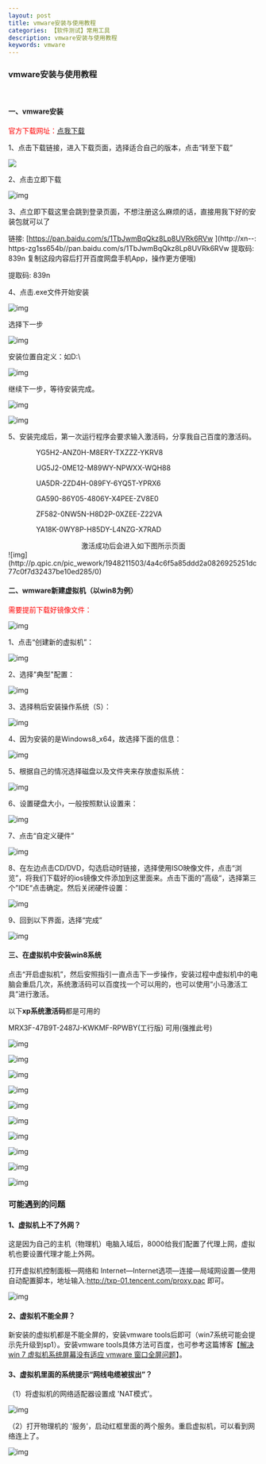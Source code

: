 ```yaml
---
layout: post
title: vmware安装与使用教程
categories: 【软件测试】常用工具
description: vmware安装与使用教程
keywords: vmware
---
```


### vmware安装与使用教程

<br/>

#### 一、vmware安装

<font color=red>官方下载网址：</font>[点我下载](https://my.vmware.com/cn/web/vmware/info/slug/desktop_end_user_computing/vmware_workstation_pro/15_0)

1、点击下载链接，进入下载页面，选择适合自己的版本，点击“转至下载”

![](http://p.qpic.cn/pic_wework/1948211503/595f7c49720d9d14b7856b8c66909586e8c0443fc0ac1b3d/0)





2、点击立即下载

![img](http://p.qpic.cn/pic_wework/1948211503/1a1c3f0aeef787f90a4c840a59aa494417920bf92d3b261f/0)



3、点立即下载这里会跳到登录页面，不想注册这么麻烦的话，直接用我下好的安装包就可以了

链接: [https://pan.baidu.com/s/1TbJwmBqQkz8Lp8UVRk6RVw ](http://xn--: https-zg1ss654b//pan.baidu.com/s/1TbJwmBqQkz8Lp8UVRk6RVw 提取码: 839n 复制这段内容后打开百度网盘手机App，操作更方便哦)

提取码: 839n 



4、点击.exe文件开始安装

![img](http://p.qpic.cn/pic_wework/1948211503/5b5d7e4be8ab39aaf2232a76d0c3021bb4d27fd9f81cdbf7/0)

选择下一步

![img](http://p.qpic.cn/pic_wework/1948211503/494f6c59d79a9742943324a995b1a56acf56fbf42db95df5/0)

安装位置自定义：如D:\

![img](http://p.qpic.cn/pic_wework/1948211503/5e587b4e9f9f7f21953857e379db2da9e8072a2d1347e612/0)

继续下一步，等待安装完成。

![img](http://p.qpic.cn/pic_wework/1948211503/b4b291a40c06aec5247da1fb8314fd058339280e9ed05c9f/0)

![img](http://p.qpic.cn/pic_wework/1948211503/46406356ba98adc15bdaa157734dd5725b0c99df02a0336e/0)



5、安装完成后，第一次运行程序会要求输入激活码，分享我自己百度的激活码。

<p style="text-indent:4em">YG5H2-ANZ0H-M8ERY-TXZZZ-YKRV8</p>
<p style="text-indent:4em">UG5J2-0ME12-M89WY-NPWXX-WQH88</p>
<p style="text-indent:4em">UA5DR-2ZD4H-089FY-6YQ5T-YPRX6</p>
<p style="text-indent:4em">GA590-86Y05-4806Y-X4PEE-ZV8E0</p>
<p style="text-indent:4em">ZF582-0NW5N-H8D2P-0XZEE-Z22VA</p>
<p style="text-indent:4em">YA18K-0WY8P-H85DY-L4NZG-X7RAD</p>
<center>激活成功后会进入如下图所示页面</center>
![img](http://p.qpic.cn/pic_wework/1948211503/4a4c6f5a85ddd2a0826925251dc77c0f7d32437be10ed285/0)



<br/>

#### 二、wmware新建虚拟机（以win8为例）

<font color=red>需要提前下载好镜像文件：</font>

![img](http://p.qpic.cn/pic_wework/1948211503/0b0d231b27db070e812e7fe2fd347dfab4612b6bdfde567c/0)



1、点击“创建新的虚拟机”：

![img](http://p.qpic.cn/pic_wework/1948211503/ded8fbce73ad25ecd81e99ca440ca721533faf20e55a975e/0)



2、选择"典型"配置：

![img](http://p.qpic.cn/pic_wework/1948211503/f4f2d1e4e1557b67f35714da9bf4d21d3f65fc32dd6479f7/0)



3、选择稍后安装操作系统（S）：

![img](http://p.qpic.cn/pic_wework/1948211503/1c1a390caf7f9b4e64dc9b57449f55eec22ece35290a4e61/0)



4、因为安装的是Windows8_x64，故选择下面的信息：

![img](http://p.qpic.cn/pic_wework/1948211503/8781a2976800c02891e92254edc74ca32039ffdf56703963/0)



5、根据自己的情况选择磁盘以及文件夹来存放虚拟系统：

![img](http://p.qpic.cn/pic_wework/1948211503/b9bf9ca957019aec915e183ffe0b9f2138066246b90dc137/0)



6、设置硬盘大小，一般按照默认设置来：

![img](http://p.qpic.cn/pic_wework/1948211503/e9efccf9a62022ae8f715743a6e455fe64f63307d6ffe43b/0)



7、点击“自定义硬件”

![img](http://p.qpic.cn/pic_wework/1948211503/d9dffcc9c681de9dabbdaa4db9ac32e36f394b2ba00058ff/0)



8、在左边点击CD/DVD，勾选启动时链接，选择使用ISO映像文件，点击“浏览”，将我们下载好的ios镜像文件添加到这里面来。点击下面的”高级“，选择第三个”IDE“点击确定。然后关闭硬件设置：

![img](http://p.qpic.cn/pic_wework/1948211503/010724119d3385dcd0963716b07c54998d4179c0f6e6db88/0)



9、回到以下界面，选择“完成”

![img](http://p.qpic.cn/pic_wework/1948211503/0d0b281d1e4396c9a0399554285e38f6e970ffa23c72667e/0)

#### 三、在虚拟机中安装win8系统

点击“开启虚拟机”，然后安照指引一直点击下一步操作，安装过程中虚拟机中的电脑会重启几次，系统激活码可以百度找一个可以用的，也可以使用“小马激活工具”进行激活。

以下**xp系统激活码**都是可用的

MRX3F-47B9T-2487J-KWKMF-RPWBY(工行版) 可用(强推此号)

![img](http://p.qpic.cn/pic_wework/1948211503/6365467378a34ff9e74d19f662bb88fdb2a59ef21c9dc23b/0)



![img](http://p.qpic.cn/pic_wework/1948211503/64624174dd47ca77a70e33797eed0a903beb82ca409e0e63/0)



![img](http://p.qpic.cn/pic_wework/1948211503/13153603356589373476d426394de7a9d4805e8fe3b0ac1c/0)

![img](http://p.qpic.cn/pic_wework/1948211503/a4a283b4a36f11656ca11a3d14ba51f1fc224fcc802e0061/0)



![img](http://p.qpic.cn/pic_wework/1948211503/2e280b3e970bd6bdb565596ab5c01d8e07c68a631076cc9d/0)



![img](http://p.qpic.cn/pic_wework/1948211503/f7f1d2e7d4c5eda2441912ba205c138946c0ad3372f19772/0)



![img](http://p.qpic.cn/pic_wework/1948211503/ebedcefb3ea331ada467984a203dce651ba060e12ae11130/0)



![img](http://p.qpic.cn/pic_wework/1948211503/8e88ab9e57468c4ef1a3b777c459aa69943c709bd4451fab/0)



![img](http://p.qpic.cn/pic_wework/1948211503/797f5c69588193744ac9e297af4efce35cf8f62b458f1fca/0)



![img](http://p.qpic.cn/pic_wework/1948211503/8e88ab9e5d8bab839c50da2ef891b22fdbca1963dbfb4a24/0)





### 可能遇到的问题


#### 1、虚拟机上不了外网？

这是因为自己的主机（物理机）电脑入域后，8000给我们配置了代理上网，虚拟机也要设置代理才能上外网。

打开虚拟机控制面板—网络和 Internet—Internet选项—连接—局域网设置—使用自动配置脚本，地址输入:http://txp-01.tencent.com/proxy.pac 即可。

![img](http://p.qpic.cn/pic_wework/1948211503/babc92aa4c12669cf8cd3beae69320f4f257a9a29b6be554/0)



#### 2、虚拟机不能全屏？

新安装的虚拟机都是不能全屏的，安装vmware tools后即可（win7系统可能会提示先升级到sp1）。安装vmware tools具体方法可百度，也可参考这篇博客【[解决 win 7 虚拟机系统屏幕没有适应 vmware 窗口全屏问题](https://blog.csdn.net/qq_39720249/article/details/83858332)】。



#### 3、虚拟机里面的系统提示“网线电缆被拔出”？

（1）将虚拟机的网络适配器设置成 'NAT模式'。

![img](http://p.qpic.cn/pic_wework/1948211503/77717066a98c7510fcde937267c06d30a16b62354d4d6582/0)



（2）打开物理机的 '服务'，启动红框里面的两个服务。重启虚拟机，可以看到网络连上了。

![img](http://p.qpic.cn/pic_wework/1948211503/54525345a17396b47769a881716685e96de6bdcea824c712/0)